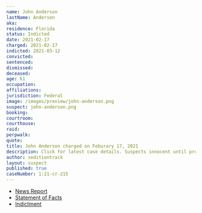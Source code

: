 ```yaml
---
name: John Anderson
lastName: Anderson
aka:
residence: Florida
status: Indicted
date: 2021-02-17
charged: 2021-02-17
indicted: 2021-03-12
convicted: 
sentenced: 
dismissed: 
deceased:
age: 61
occupation:
affiliations:
jurisdiction: Federal
image: /images/preview/john-anderson.png
suspect: john-anderson.png
booking:
courtroom:
courthouse:
raid:
perpwalk:
quote:
title: John Anderson charged on Feburary 17, 2021
description: Click for latest case details. Suspects innocent until proven guilty.
author: seditiontrack
layout: suspect
published: true
caseNumber: 1:21-cr-215
---
```

- [News Report](https://www.actionnewsjax.com/news/local/st-johns-county/local-man-faces-federal-judge-charged-connection-capitol-riots/VSL45JRAKREZJN3KB4T5QIR6SE/)
- [Statement of Facts](https://www.justice.gov/usao-dc/case-multi-defendant/file/1378341/download)
- [Indictment](https://www.justice.gov/usao-dc/case-multi-defendant/file/1378351/download)
